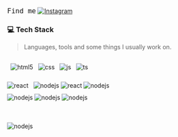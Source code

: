 <span style="font-size: 16px; font-family: monospace">Find me</span>
[![Instagram](https://img.shields.io/badge/Instagram-E4405F?style=for-the-badge&logo=instagram&logoColor=white)](https://instagram.com/___marcovito)

### 💻 Tech Stack

> Languages, tools and some things I usually work on.

<div style="display: inline-block">

  <img align="center" alt="html5" src="https://img.shields.io/badge/HTML5-E34F26?style=for-the-badge&logo=html5&logoColor=white" />
  <img align="center" alt="css" src="https://img.shields.io/badge/CSS3-1572B6?style=for-the-badge&logo=css3&logoColor=white" />
  <img align="center" alt="js" src="https://img.shields.io/badge/JavaScript-F7DF1E?style=for-the-badge&logo=javascript&logoColor=black" />
  <img align="center" alt="ts" src="https://img.shields.io/badge/TypeScript-007ACC?style=for-the-badge&logo=typescript&logoColor=white" />
</div>

<div style="margin-top: 10px">
<img align="center" alt="react" src="https://img.shields.io/badge/React-20232A?style=for-the-badge&logo=react&logoColor=61DAFB" />
  <img align="center" alt="nodejs" src="https://img.shields.io/badge/Next-black?style=for-the-badge&logo=next.js&logoColor=white" />
  <img align="center" alt="react" src="https://img.shields.io/badge/react_native-%2320232a.svg?style=for-the-badge&logo=react&logoColor=%2361DAFB" />
  <img align="center" alt="nodejs" src="https://img.shields.io/badge/Node.js-43853D?style=for-the-badge&logo=node.js&logoColor=white" />
</div>

<div style="margin-top: 10px">
	<img align="center" alt="nodejs" src="https://img.shields.io/badge/mysql-%2300f.svg?style=for-the-badge&logo=mysql&logoColor=white" />
	<img align="center" alt="nodejs" src="https://img.shields.io/badge/postgres-%23316192.svg?style=for-the-badge&logo=postgresql&logoColor=white" />
		<img align="center" alt="nodejs" src="https://img.shields.io/badge/redis-%23DD0031.svg?style=for-the-badge&logo=redis&logoColor=white" />
</div>

<div style="margin-top: 40px">
  
<img style="margin-top: 10px" align="center" alt="nodejs" src="https://img.shields.io/badge/docker-%230db7ed.svg?style=for-the-badge&logo=docker&logoColor=white" />
  
</div>
